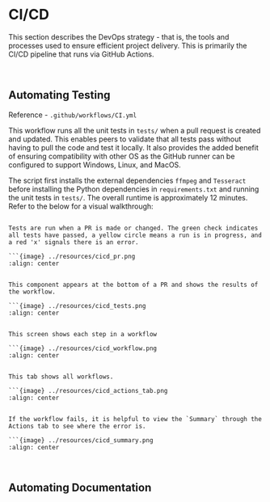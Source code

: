 <br>

# CI/CD

This section describes the DevOps strategy - that is, the tools and processes used to ensure efficient project delivery. This is primarily the CI/CD pipeline that runs via GitHub Actions.

<br>

## Automating Testing
Reference - `.github/workflows/CI.yml`

This workflow runs all the unit tests in `tests/` when a pull request is created and updated. This enables peers to validate that all tests pass without having to pull the code and test it locally. It also provides the added benefit of ensuring compatibility with other OS as the GitHub runner can be configured to support Windows, Linux, and MacOS.

The script first installs the external dependencies `ffmpeg` and `Tesseract` before installing the Python dependencies in `requirements.txt` and running the unit tests in `tests/`. The overall runtime is approximately 12 minutes. Refer to the below for a visual walkthrough:

```{tab} PR

Tests are run when a PR is made or changed. The green check indicates all tests have passed, a yellow circle means a run is in progress, and a red 'x' signals there is an error.

```{image} ../resources/cicd_pr.png
:align: center
```
```{tab} More details

This component appears at the bottom of a PR and shows the results of the workflow.

```{image} ../resources/cicd_tests.png
:align: center
```
```{tab} Workflow

This screen shows each step in a workflow

```{image} ../resources/cicd_workflow.png
:align: center
```
```{tab} Actions tab

This tab shows all workflows.

```{image} ../resources/cicd_actions_tab.png
:align: center
```
```{tab} Summary

If the workflow fails, it is helpful to view the `Summary` through the Actions tab to see where the error is.

```{image} ../resources/cicd_summary.png
:align: center
```

<br>

## Automating Documentation


